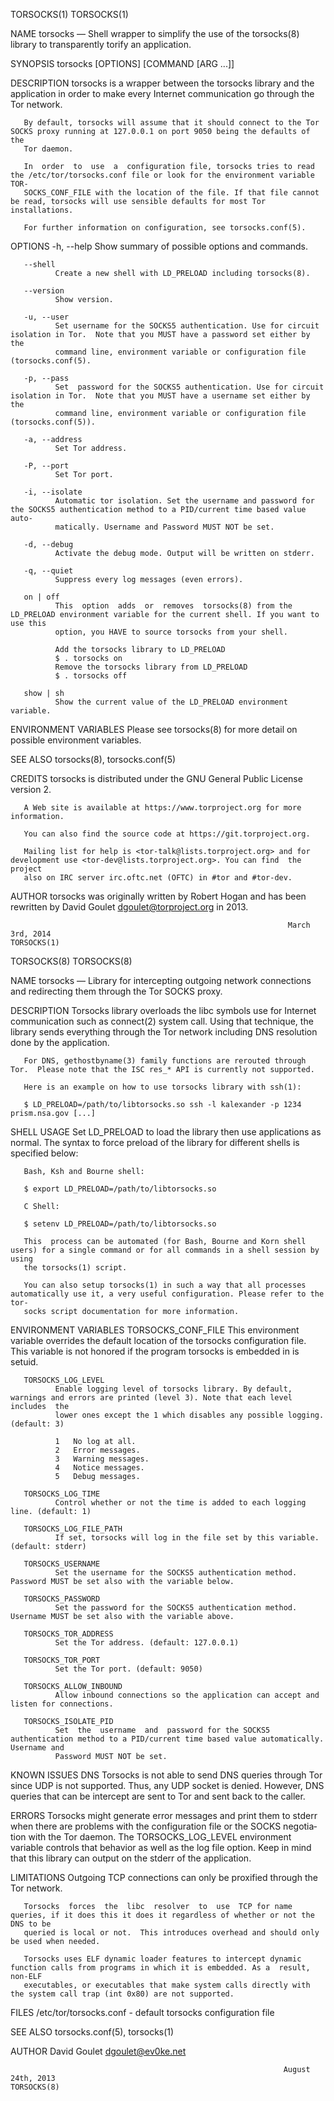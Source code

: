 TORSOCKS(1)                                                                                                                            TORSOCKS(1)

NAME
       torsocks — Shell wrapper to simplify the use of the torsocks(8) library to transparently torify an application.

SYNOPSIS
       torsocks [OPTIONS] [COMMAND [ARG ...]]

DESCRIPTION
       torsocks  is  a  wrapper  between the torsocks library and the application in order to make every Internet communication go through the Tor
       network.

       By default, torsocks will assume that it should connect to the Tor SOCKS proxy running at 127.0.0.1 on port 9050 being the defaults of  the
       Tor daemon.

       In  order  to  use  a  configuration file, torsocks tries to read the /etc/tor/torsocks.conf file or look for the environment variable TOR‐
       SOCKS_CONF_FILE with the location of the file. If that file cannot be read, torsocks will use sensible defaults for most Tor installations.

       For further information on configuration, see torsocks.conf(5).

OPTIONS
       -h, --help
              Show summary of possible options and commands.

       --shell
              Create a new shell with LD_PRELOAD including torsocks(8).

       --version
              Show version.

       -u, --user
              Set username for the SOCKS5 authentication. Use for circuit isolation in Tor.  Note that you MUST have a password set either by  the
              command line, environment variable or configuration file (torsocks.conf(5).

       -p, --pass
              Set  password for the SOCKS5 authentication. Use for circuit isolation in Tor.  Note that you MUST have a username set either by the
              command line, environment variable or configuration file (torsocks.conf(5)).

       -a, --address
              Set Tor address.

       -P, --port
              Set Tor port.

       -i, --isolate
              Automatic tor isolation. Set the username and password for the SOCKS5 authentication method to a PID/current time based value  auto‐
              matically. Username and Password MUST NOT be set.

       -d, --debug
              Activate the debug mode. Output will be written on stderr.

       -q, --quiet
              Suppress every log messages (even errors).

       on | off
              This  option  adds  or  removes  torsocks(8) from the LD_PRELOAD environment variable for the current shell. If you want to use this
              option, you HAVE to source torsocks from your shell.

              Add the torsocks library to LD_PRELOAD
              $ . torsocks on
              Remove the torsocks library from LD_PRELOAD
              $ . torsocks off

       show | sh
              Show the current value of the LD_PRELOAD environment variable.

ENVIRONMENT VARIABLES
       Please see torsocks(8) for more detail on possible environment variables.

SEE ALSO
       torsocks(8), torsocks.conf(5)

CREDITS
       torsocks is distributed under the GNU General Public License version 2.

       A Web site is available at https://www.torproject.org for more information.

       You can also find the source code at https://git.torproject.org.

       Mailing list for help is <tor-talk@lists.torproject.org> and for development use <tor-dev@lists.torproject.org>. You can find  the  project
       also on IRC server irc.oftc.net (OFTC) in #tor and #tor-dev.

AUTHOR
       torsocks was originally written by Robert Hogan and has been rewritten by David Goulet <dgoulet@torproject.org> in 2013.

                                                                  March 3rd, 2014                                                      TORSOCKS(1)
TORSOCKS(8)                                                                                                                            TORSOCKS(8)

NAME
       torsocks — Library for intercepting outgoing network connections and redirecting them through the Tor SOCKS proxy.

DESCRIPTION
       Torsocks  library  overloads  the  libc  symbols  use  for Internet communication such as connect(2) system call. Using that technique, the
       library sends everything through the Tor network including DNS resolution done by the application.

       For DNS, gethostbyname(3) family functions are rerouted through Tor.  Please note that the ISC res_* API is currently not supported.

       Here is an example on how to use torsocks library with ssh(1):

       $ LD_PRELOAD=/path/to/libtorsocks.so ssh -l kalexander -p 1234 prism.nsa.gov [...]

SHELL USAGE
       Set LD_PRELOAD to load the library then use applications as normal. The syntax to force preload of the  library  for  different  shells  is
       specified below:

       Bash, Ksh and Bourne shell:

       $ export LD_PRELOAD=/path/to/libtorsocks.so

       C Shell:

       $ setenv LD_PRELOAD=/path/to/libtorsocks.so

       This  process can be automated (for Bash, Bourne and Korn shell users) for a single command or for all commands in a shell session by using
       the torsocks(1) script.

       You can also setup torsocks(1) in such a way that all processes automatically use it, a very useful configuration. Please refer to the tor‐
       socks script documentation for more information.

ENVIRONMENT VARIABLES
       TORSOCKS_CONF_FILE
              This  environment  variable  overrides  the default location of the torsocks configuration file. This variable is not honored if the
              program torsocks is embedded in is setuid.

       TORSOCKS_LOG_LEVEL
              Enable logging level of torsocks library. By default, warnings and errors are printed (level 3). Note that each level  includes  the
              lower ones except the 1 which disables any possible logging. (default: 3)

              1   No log at all.
              2   Error messages.
              3   Warning messages.
              4   Notice messages.
              5   Debug messages.

       TORSOCKS_LOG_TIME
              Control whether or not the time is added to each logging line. (default: 1)

       TORSOCKS_LOG_FILE_PATH
              If set, torsocks will log in the file set by this variable. (default: stderr)

       TORSOCKS_USERNAME
              Set the username for the SOCKS5 authentication method. Password MUST be set also with the variable below.

       TORSOCKS_PASSWORD
              Set the password for the SOCKS5 authentication method. Username MUST be set also with the variable above.

       TORSOCKS_TOR_ADDRESS
              Set the Tor address. (default: 127.0.0.1)

       TORSOCKS_TOR_PORT
              Set the Tor port. (default: 9050)

       TORSOCKS_ALLOW_INBOUND
              Allow inbound connections so the application can accept and listen for connections.

       TORSOCKS_ISOLATE_PID
              Set  the  username  and  password for the SOCKS5 authentication method to a PID/current time based value automatically. Username and
              Password MUST NOT be set.

KNOWN ISSUES
   DNS
       Torsocks is not able to send DNS queries through Tor since UDP is not supported. Thus, any UDP socket is denied. However, DNS queries  that
       can be intercept are sent to Tor and sent back to the caller.

   ERRORS
       Torsocks  might  generate error messages and print them to stderr when there are problems with the configuration file or the SOCKS negotia‐
       tion with the Tor daemon. The TORSOCKS_LOG_LEVEL environment variable controls that behavior as well as the log file option. Keep  in  mind
       that this library can output on the stderr of the application.

LIMITATIONS
       Outgoing TCP connections can only be proxified through the Tor network.

       Torsocks  forces  the  libc  resolver  to  use  TCP for name queries, if it does this it does it regardless of whether or not the DNS to be
       queried is local or not.  This introduces overhead and should only be used when needed.

       Torsocks uses ELF dynamic loader features to intercept dynamic function calls from programs in which it is embedded. As a  result,  non-ELF
       executables, or executables that make system calls directly with the system call trap (int 0x80) are not supported.

FILES
       /etc/tor/torsocks.conf - default torsocks configuration file

SEE ALSO
       torsocks.conf(5), torsocks(1)

AUTHOR
       David Goulet <dgoulet@ev0ke.net>

                                                                 August 24th, 2013                                                     TORSOCKS(8)
